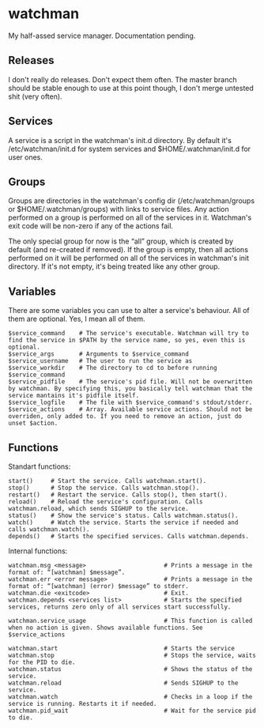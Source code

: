 watchman
========

My half-assed service manager.
Documentation pending.

Releases
--------
I don't really do releases. Don't expect them often.
The master branch should be stable enough to use at this point though, I don't merge untested shit (very often).

Services
--------
A service is a script in the watchman's init.d directory.
By default it's /etc/watchman/init.d for system services and $HOME/.watchman/init.d for user ones.

Groups
------
Groups are directories in the watchman's config dir (/etc/watchman/groups or $HOME/.watchman/groups) with links to service files.
Any action performed on a group is performed on all of the services in it.
Watchman's exit code will be non-zero if any of the actions fail.

The only special group for now is the “all” group, which is created by default (and re-created if removed). If the group is empty, then all actions performed on it will be performed on all of the services in watchman's init directory. If it's not empty, it's being treated like any other group.

Variables
---------
There are some variables you can use to alter a service's behaviour.
All of them are optional. Yes, I mean all of them.

	$service_command	# The service's executable. Watchman will try to find the service in $PATH by the service name, so yes, even this is optional.
	$service_args		# Arguments to $service_command
	$service_username	# The user to run the service as
	$service_workdir	# The directory to cd to before running $service_command
	$service_pidfile	# The service's pid file. Will not be overwritten by watchman. By specifying this, you basically tell watchman that the service mantains it's pidfile itself.
	$service_logfile	# The file with $service_command's stdout/stderr.
	$service_actions	# Array. Available service actions. Should not be overriden, only added to. If you need to remove an action, just do unset $action.

Functions
---------

Standart functions:

	start()		# Start the service. Calls watchman.start().
	stop()		# Stop the service. Calls watchman.stop().
	restart()	# Restart the service. Calls stop(), then start().
	reload()	# Reload the service's configuration. Calls watchman.reload, which sends SIGHUP to the service.
	status()	# Show the service's status. Calls watchman.status().
	watch()		# Watch the service. Starts the service if needed and calls watchman.watch().
	depends()	# Starts the specified services. Calls watchman.depends.

Internal functions:

	watchman.msg <message>						# Prints a message in the format of: “[watchman] $message”.
	watchman.err <error message>				# Prints a message in the format of: “[watchman] (error) $message” to stderr.
	watchman.die <exitcode>						# Exit.
	watchman.depends <services list>			# Starts the specified services, returns zero only of all services start successfully.

	watchman.service_usage						# This function is called when no action is given. Shows available functions. See $service_actions

	watchman.start								# Starts the service
	watchman.stop								# Stops the service, waits for the PID to die.
	watchman.status								# Shows the status of the service.
	watchman.reload								# Sends SIGHUP to the service.
	watchman.watch								# Checks in a loop if the service is running. Restarts it if needed.
	watchman.pid_wait							# Wait for the service pid to die.
